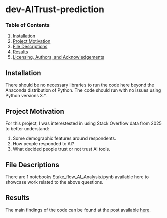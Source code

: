 # dev-AITrust-prediction


### Table of Contents

1. [Installation](#installation)
2. [Project Motivation](#motivation)
3. [File Descriptions](#files)
4. [Results](#results)
5. [Licensing, Authors, and Acknowledgements](#licensing)

## Installation <a name="installation"></a>

There should be no necessary libraries to run the code here beyond the Anaconda distribution of Python.  The code should run with no issues using Python versions 3.*.

## Project Motivation<a name="motivation"></a>

For this project, I was interestested in using Stack Overflow data from 2025 to better understand:

1. Some demographic features around respondents.
2. How people responded to AI?
3. What decided people trust or not trust AI tools.


## File Descriptions <a name="files"></a>

There are 1 notebooks Stake_flow_AI_Analysis.ipynb available here to showcase work related to the above questions.  



## Results<a name="results"></a>

The main findings of the code can be found at the post available [here](https://medium.com/@wykl9891/ai-trust-analysis-229ab427b130).

